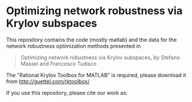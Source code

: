 # Optimizing network robustness via Krylov subspaces

This repository contains the code (mostly matlab) and the data for the network robustness optimization methods presented in 
> Optimizing network robustness via Krylov subspaces, by Stefano Massei and Francesco Tudisco

The "Rational Krylov Toolbox for MATLAB" is required, please download it from http://guettel.com/rktoolbox/

If you use this repository, please cite our work as:


